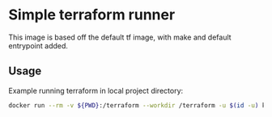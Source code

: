Simple terraform runner
===

This image is based off the default tf image, with make and default entrypoint added.

## Usage

Example running terraform in local project directory:

```bash
docker run --rm -v ${PWD}:/terraform --workdir /terraform -u $(id -u) klumhru/terraform plan
```